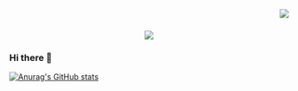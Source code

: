 <img align="right" src="https://visitor-badge.laobi.icu/badge?page_id=salesp07.salesp07"/>

<h1 align="center">
  <img src="https://readme-typing-svg.herokuapp.com/?font=Righteous&size=35&center=true&width=500&height=300&duration=4000&lines=Hi+There!;+I'm+Shay+Elisha!;+I'm+Web+Developer;+FullStack;+C#;+Python"/>
</h1>


### Hi there 👋


[![Anurag's GitHub stats](https://github-readme-stats.vercel.app/api?username=ShayElisha)](https://github.com/anuraghazra/github-readme-stats)

<!--
**ShayElisha/ShayElisha** is a ✨ _special_ ✨ repository because its `README.md` (this file) appears on your GitHub profile.

Here are some ideas to get you started:

- 🔭 I’m currently working on ...
- 🌱 I’m currently learning ...
- 👯 I’m looking to collaborate on ...
- 🤔 I’m looking for help with ...
- 💬 Ask me about ...
- 📫 How to reach me: ...
- 😄 Pronouns: ...
- ⚡ Fun fact: ...
-->

